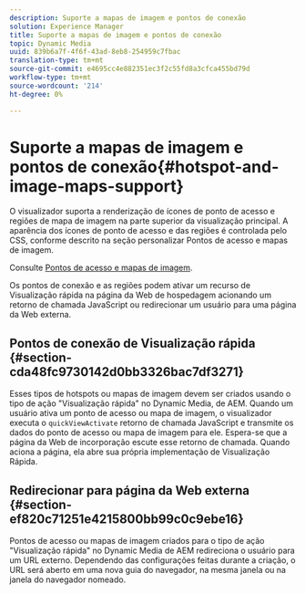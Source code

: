 ```yaml
---
description: Suporte a mapas de imagem e pontos de conexão
solution: Experience Manager
title: Suporte a mapas de imagem e pontos de conexão
topic: Dynamic Media
uuid: 839b6a7f-4f6f-43ad-8eb8-254959c7fbac
translation-type: tm+mt
source-git-commit: e4695cc4e882351ec3f2c55fd8a3cfca455bd79d
workflow-type: tm+mt
source-wordcount: '214'
ht-degree: 0%

---
```



# Suporte a mapas de imagem e pontos de conexão{#hotspot-and-image-maps-support}

O visualizador suporta a renderização de ícones de ponto de acesso e regiões de mapa de imagem na parte superior da visualização principal. A aparência dos ícones de ponto de acesso e das regiões é controlada pelo CSS, conforme descrito na seção personalizar Pontos de acesso e mapas de imagem.

Consulte [Pontos de acesso e mapas de imagem](../../c-html5-aem-asset-viewers/c-html5-aem-carousel/c-html5-aem-carousel-customizingviewer/r-html5-aem-carousel-customize-hotspots-imagemaps.md#reference-2ac3cc414ef2467390bf53145f1d8d74).

Os pontos de conexão e as regiões podem ativar um recurso de Visualização rápida na página da Web de hospedagem acionando um retorno de chamada JavaScript ou redirecionar um usuário para uma página da Web externa.

## Pontos de conexão de Visualização rápida {#section-cda48fc9730142d0bb3326bac7df3271}

Esses tipos de hotspots ou mapas de imagem devem ser criados usando o tipo de ação &quot;Visualização rápida&quot; no Dynamic Media, de AEM. Quando um usuário ativa um ponto de acesso ou mapa de imagem, o visualizador executa o `quickViewActivate` retorno de chamada JavaScript e transmite os dados do ponto de acesso ou mapa de imagem para ele. Espera-se que a página da Web de incorporação escute esse retorno de chamada. Quando aciona a página, ela abre sua própria implementação de Visualização Rápida.

## Redirecionar para página da Web externa {#section-ef820c71251e4215800bb99c0c9ebe16}

Pontos de acesso ou mapas de imagem criados para o tipo de ação &quot;Visualização rápida&quot; no Dynamic Media de AEM redireciona o usuário para um URL externo. Dependendo das configurações feitas durante a criação, o URL será aberto em uma nova guia do navegador, na mesma janela ou na janela do navegador nomeado.
